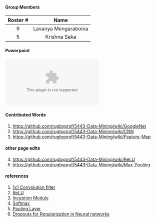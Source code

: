 
#### Group Members

| Roster #        | Name                 |
|:--------:|:--------------------:|
|   9     |    Lavanya Mengaraboina  |
|   5     |    Krishna Saka          |


#### Powerpoint

![My Powerpoint Presentation - GoogleNet](https://github.com/LavanyaMengaraboina/DataMining-mengaraboina/blob/master/Assignments/wiki_contributions/googlenet.pptx)

#### Contributed Words


1. https://github.com/rugbyprof/5443-Data-Mining/wiki/GoogleNet
2. https://github.com/rugbyprof/5443-Data-Mining/wiki/CNN
3. https://github.com/rugbyprof/5443-Data-Mining/wiki/Feature-Map
#### other page edits
4. https://github.com/rugbyprof/5443-Data-Mining/wiki/ReLU
5. https://github.com/rugbyprof/5443-Data-Mining/wiki/Max-Pooling

#### references

1. [1x1 Convolution filter](http://iamaaditya.github.io/2016/03/one-by-one-convolution/)
2. [ReLU](https://github.com/Kulbear/deep-learning-nano-foundation/wiki/ReLU-and-Softmax-Activation-Functions) 
3. [Inception Module](https://hacktilldawn.com/2016/09/25/inception-modules-explained-and-implemented/) 
4. [Softmax](https://github.com/Kulbear/deep-learning-nano-foundation/wiki/ReLU-and-Softmax-Activation-Functions) 
5. [Pooling Layer](http://cs231n.github.io/convolutional-networks/) 
6. [Dropouts for Regularization in Neural networks](https://machinelearningmastery.com/dropout-regularization-deep-learning-models-keras/)

